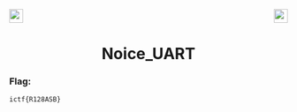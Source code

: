 <div>
   <a href="https://indy.ctf.eng.run/challenge/8"><img src="https://img.shields.io/badge/Hell0 Hardware%20--%202-Click%20to%20Solve-green[700]" height="25"></a>
  <img src="https://img.shields.io/badge/Points%3A-75-red" align="right" height="25">
</div>

<div align="center">
<h1>Noice_UART</h1>
</div>

</div> 


### Flag: 

```ictf{R128ASB}```